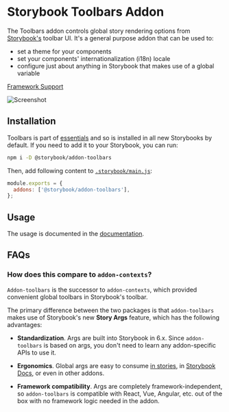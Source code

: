 # Storybook Toolbars Addon

The Toolbars addon controls global story rendering options from [Storybook's](https://storybook.js.org) toolbar UI. It's a general purpose addon that can be used to:

- set a theme for your components
- set your components' internationalization (i18n) locale
- configure just about anything in Storybook that makes use of a global variable

[Framework Support](https://storybook.js.org/docs/react/api/frameworks-feature-support)

![Screenshot](https://raw.githubusercontent.com/storybookjs/storybook/next/code/addons/toolbars/docs/hero.gif)

## Installation

Toolbars is part of [essentials](https://storybook.js.org/docs/react/essentials/introduction) and so is installed in all new Storybooks by default. If you need to add it to your Storybook, you can run:

```sh
npm i -D @storybook/addon-toolbars
```

Then, add following content to [`.storybook/main.js`](https://storybook.js.org/docs/react/configure/overview#configure-your-storybook-project):

```js
module.exports = {
  addons: ['@storybook/addon-toolbars'],
};
```

## Usage

The usage is documented in the [documentation](https://storybook.js.org/docs/react/essentials/toolbars-and-globals).

## FAQs

### How does this compare to `addon-contexts`?

`Addon-toolbars` is the successor to `addon-contexts`, which provided convenient global toolbars in Storybook's toolbar.

The primary difference between the two packages is that `addon-toolbars` makes use of Storybook's new **Story Args** feature, which has the following advantages:

- **Standardization**. Args are built into Storybook in 6.x. Since `addon-toolbars` is based on args, you don't need to learn any addon-specific APIs to use it.

- **Ergonomics**. Global args are easy to consume [in stories](https://storybook.js.org/docs/react/essentials/toolbars-and-globals#consuming-globals-from-within-a-story), in [Storybook Docs](https://github.com/storybookjs/storybook/tree/main/addons/docs), or even in other addons.

* **Framework compatibility**. Args are completely framework-independent, so `addon-toolbars` is compatible with React, Vue, Angular, etc. out of the box with no framework logic needed in the addon.
